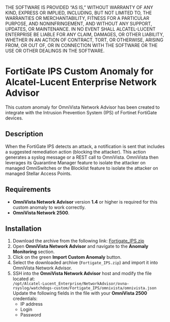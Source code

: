 THE SOFTWARE IS PROVIDED “AS IS,” WITHOUT WARRANTY OF ANY KIND, EXPRESS OR IMPLIED, INCLUDING, BUT NOT LIMITED TO, THE WARRANTIES OR MERCHANTABILITY, FITNESS FOR A PARTICULAR PURPOSE, AND NONINFRINGEMENT, AND WITHOUT ANY SUPPORT, UPDATES, OR MAINTENANCE. IN NO EVENT SHALL ALCATEL-LUCENT ENTERPRISE BE LIABLE FOR ANY CLAIM, DAMAGES, OR OTHER LIABILITY, WHETHER IN AN ACTION OF CONTRACT, TORT, OR OTHERWISE, ARISING FROM, OR OUT OF, OR IN CONNECTION WITH THE SOFTWARE OR THE USE OR OTHER DEALINGS IN THE SOFTWARE.

# FortiGate IPS Custom Anomaly for Alcatel-Lucent Enterprise Network Advisor

This custom anomaly for OmniVista Network Advisor has been created to integrate with the Intrusion Prevention System (IPS) of Fortinet FortiGate devices.

## Description
When the FortiGate IPS detects an attack, a notification is sent that includes a suggested remediation action (blocking the attacker). This action generates a syslog message or a REST call to OmniVista. OmniVista then leverages its Quarantine Manager feature to isolate the attacker on managed OmniSwitches or the Blocklist feature to isolate the attacker on managed Stellar Access Points.

## Requirements
- **OmniVista Network Advisor** version **1.4** or higher is required for this custom anomaly to work correctly.
- **OmniVista Network 2500**.

## Installation
1. Download the archive from the following link: [Fortigate_IPS.zip](https://github.com/ale-nsa-team/omnivista-network-advisor-fortigate-ips/releases/download/v1.0.0/Fortigate_IPS.zip)
2. Open **OmniVista Network Advisor** and navigate to the **Anomaly Monitoring** section.
3. Click on the green **Import Custom Anomaly** button.
4. Select the downloaded archive (`Fortigate_IPS.zip`) and import it into OmniVista Network Advisor.
5. SSH into the **OmniVista Network Advisor** host and modify the file located at:  
   `/opt/Alcatel-Lucent_Enterprise/NetworkAdvisor/ovna-rsyslog/watchdogs-custom/Fortigate_IPS/omnivista/omnivista.json`
   Update the following fields in the file with your **OmniVista 2500** credentials:
   - IP address
   - Login
   - Password
